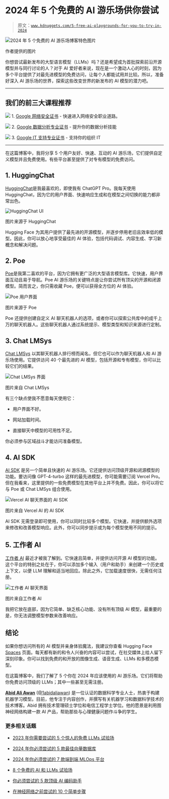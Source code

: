 # 2024 年 5 个免费的 AI 游乐场供你尝试

> 原文：[`www.kdnuggets.com/5-free-ai-playgrounds-for-you-to-try-in-2024`](https://www.kdnuggets.com/5-free-ai-playgrounds-for-you-to-try-in-2024)

![2024 年 5 个免费的 AI 游乐场博客特色图片](img/a350ab0df22bf82a016fc31067731cf5.png)

作者提供的图片

你想尝试最新发布的大型语言模型（LLMs）吗？还是希望成为首批探索前沿开源模型并与同行讨论的人？对于 AI 爱好者来说，现在是一个激动人心的时刻，因为多个平台提供了对最先进模型的免费访问，让每个人都能试用并比较。所以，准备好深入 AI 游乐场的世界，探索这些改变世界的新发布的 AI 模型的潜力吧。

* * *

## 我们的前三大课程推荐

![](img/0244c01ba9267c002ef39d4907e0b8fb.png) 1\. [Google 网络安全证书](https://www.kdnuggets.com/google-cybersecurity) - 快速进入网络安全职业道路。

![](img/e225c49c3c91745821c8c0368bf04711.png) 2\. [Google 数据分析专业证书](https://www.kdnuggets.com/google-data-analytics) - 提升你的数据分析技能

![](img/0244c01ba9267c002ef39d4907e0b8fb.png) 3\. [Google IT 支持专业证书](https://www.kdnuggets.com/google-itsupport) - 支持你的组织 IT

* * *

在这篇博客中，我将分享 5 个用户友好、快速、互动的 AI 游乐场，它们提供自定义模型并且免费使用。有些平台甚至提供了对专有模型的免费访问。

## 1\. HuggingChat

[HuggingChat](https://huggingface.co/chat/)是我最喜欢的，即使我有 ChatGPT Pro。我每天使用 HuggingChat，因为它的用户界面、快速响应生成和在模型之间切换的能力都非常出色。

![HuggingChat UI](img/96b2663d97aa9bbfd26aa0abf0edc365.png)

图片来源于 HuggingChat

Hugging Face 为其用户提供了最先进的开源模型，并逐步停用老旧且效率低的模型。因此，你可以放心地享受最佳的 AI 体验，包括代码调试、内容生成、学习新概念和解决问题。

## 2\. Poe

[Poe](https://poe.com/)是我第二喜欢的平台，因为它拥有更广泛的大型语言模型库。它快速，用户界面互动且易于导航。Poe AI 游乐场的关键特点是让你尝试所有顶尖的开源和闭源模型。简而言之，你只需收藏 Poe，便可以获得全方位的 AI 体验。

![Poe 用户界面](img/5fc93fc8232c73d7d91073c7da5b4f67.png)

图片来源于 Poe

Poe 还提供创建自定义 AI 聊天机器人的选项，或者你可以探索公共库中的成千上万的聊天机器人。这些聊天机器人通过系统提示、模型类型和知识来源进行定制。

## 3\. Chat LMSys

[Chat LMSys](https://chat.lmsys.org/) 以其聊天机器人排行榜而闻名，但它也可以作为聊天机器人和 AI 游乐场使用。它提供访问 40 个最先进的 AI 模型，包括开源和专有模型，你可以比较它们的结果。

![Chat LMSys 界面](img/f522533dd02a4607f9c91e70200220ce.png)

图片来自 Chat LMSys

有三个缺点使我不愿意每天使用它：

+   用户界面不好。

+   网站加载时间。

+   直接聊天中模型的可用性不足。

你必须参与区域战斗才能访问准备模型。

## 4\. AI SDK

[AI SDK](https://sdk.vercel.ai/) 是另一个简单且快速的 AI 游乐场。它还提供访问顶级开源和闭源模型的功能。要访问像 GPT-4-turbo 这样的最先进模型，你可能需要订阅 Vercel Pro。但在我看来，这里提供的一些免费模型在其他平台上并不免费。因此，你可以将它与 Poe 或 Chat LMSys 组合使用。

![Vercel AI 聊天界面的 AI SDK](img/6d0049b43595b97e250e975e449cd13f.png)

图片来自 Vercel AI 的 AI SDK

AI SDK 无需登录即可使用，你可以同时比较多个模型。它快速，并提供额外选项来修改和改善模型响应。此外，你可以同步提示或为每个模型使用不同的提示。

## 5\. 工作者 AI

[工作者 AI](https://playground.ai.cloudflare.com/) 最近才被我了解到。它快速且简单，并提供访问开源 AI 模型的功能。这个平台的特别之处在于，你可以添加多个输入（用户和助手）来创建一个历史或上下文，以便 LLM 理解和适当地回应。除此之外，它加载速度很快，无需任何注册。

![工作者 AI 聊天界面](img/22f0f6dee415625293a65901ab39e845.png)

图片来自工作者 AI

我把它放在底部，因为它简单、缺乏核心功能、没有所有顶级 AI 模型，最重要的是，你无法调整模型参数来改善响应。

## 结论

如果你想访问所有的 AI 模型并亲身体验魔法，我建议你查看 Hugging Face [Spaces](https://huggingface.co/spaces) 页面。每天都有新的和令人兴奋的内容可以尝试，在社交媒体上给人留下深刻印象。你可以找到免费的和开放的图像生成、语音生成、LLMs 和多模态模型。

在这篇博客中，我们了解了 5 个你在 2024 年应该使用的 AI 游乐场。它们将帮助你免费访问顶级的 LLMs；其中一些甚至无需注册。

[](https://www.polywork.com/kingabzpro)****[Abid Ali Awan](https://www.polywork.com/kingabzpro)**** ([@1abidaliawan](https://www.linkedin.com/in/1abidaliawan)) 是一位认证的数据科学专业人士，热衷于构建机器学习模型。目前，他专注于内容创作，并撰写有关机器学习和数据科学技术的技术博客。Abid 拥有技术管理硕士学位和电信工程学士学位。他的愿景是利用图神经网络构建一款 AI 产品，帮助那些与心理健康问题作斗争的学生。

### 更多相关话题

+   [2023 年你需要尝试的 5 个惊人的免费 LLMs 试验场](https://www.kdnuggets.com/5-amazing-free-llms-playgrounds-you-need-to-try-in-2023)

+   [2024 年你必须尝试的 5 款最佳向量数据库](https://www.kdnuggets.com/the-5-best-vector-databases-you-must-try-in-2024)

+   [2024 年你必须尝试的 7 款端到端 MLOps 平台](https://www.kdnuggets.com/7-end-to-end-mlops-platforms-you-must-try-in-2024)

+   [8 个免费的 AI 和 LLMs 试验场](https://www.kdnuggets.com/2023/05/8-free-ai-llms-playgrounds.html)

+   [你必须尝试的 5 款顶级 AI 编码助手](https://www.kdnuggets.com/top-5-ai-coding-assistants-you-must-try)

+   [在神经网络之前尝试的 10 个简单步骤](https://www.kdnuggets.com/2021/12/10-simple-things-try-neural-networks.html)
